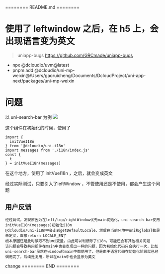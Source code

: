 ======== README.md ========

# 使用了 leftwindow 之后，在 h5 上，会出现语言变为英文
> uniapp-bugs https://github.com/GRCmade/uniapp-bugs

- npx @dcloudio/uvm@latest
- pnpm add @dcloudio/uni-mp-weixin@/Users/gaoruicheng/Documents/DcloudProject/uni-app-next/packages/uni-mp-weixin
# 问题
以 uni-search-bar 为例
![](https://yuhepicgo.oss-cn-beijing.aliyuncs.com/20250303161102096.png)

这个组件在初始化的时候，使用了
```
import {
  initVueI18n
} from '@dcloudio/uni-i18n'
import messages from './i18n/index.js'
const {
  t
} = initVueI18n(messages)
```

在这个地方，使用了 initVueI18n ，之后，就会变成英文

经过实际测试，只要引入了leftWindow ，不管使用还是不使用，都会产生这个问题


## 用户反馈
```
经过调试，发现原因为在left/top/rightWindow优先main初始化，uni-search-bar使用initVueI18n(messages)初始化i18n
@dcloudio/uni-i18n中会走到getDefaultLocale，然后在当前环境中uni和global都是未定义，直接return LOCALE_EN了
根本原因还是此时读取不到uni变量，由此可以判断除了i18n，可能还会有其他相关问题
该问题会导致共用组件在main中也会表现出一样的问题，因为初始化代码只会执行一次，比如uni-search-bar虽然在window和main中都使用了，但是由于语言代码在初始化阶段就已经调用完了，后续是复用，所以在main中也会显示为英文
```

change
======== END ========
